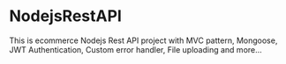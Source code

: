# NodejsRestAPI
This is ecommerce Nodejs Rest API project with MVC pattern, Mongoose, JWT Authentication, Custom error handler, File uploading and more...

